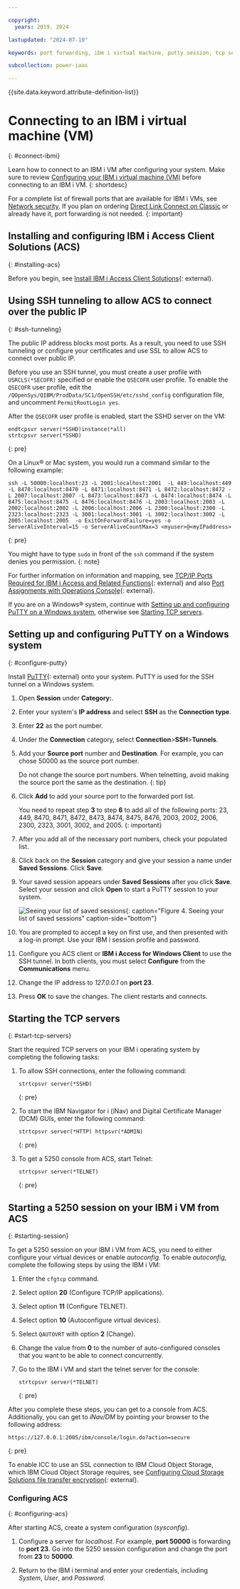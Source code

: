 ```yaml
---

copyright:
  years: 2019, 2024

lastupdated: "2024-07-10"

keywords: port forwarding, ibm i virtual machine, putty session, tcp servers

subcollection: power-iaas

---
```


{{site.data.keyword.attribute-definition-list}}

# Connecting to an IBM i virtual machine (VM)
{: #connect-ibmi}



Learn how to connect to an IBM i VM after configuring your system. Make sure to review [Configuring your IBM i virtual machine (VM)](/docs/power-iaas?topic=power-iaas-configuring-ibmi) before connecting to an IBM i VM.
{: shortdesc}

For a complete list of firewall ports that are available for IBM i VMs, see [Network security](/docs/power-iaas?topic=power-iaas-network-security). If you plan on ordering [Direct Link Connect on Classic](/docs/power-iaas?topic=power-iaas-ordering-direct-link-connect) or already have it, port forwarding is not needed.
{: important}

## Installing and configuring IBM i Access Client Solutions (ACS)
{: #installing-acs}

Before you begin, see [Install IBM i Access Client Solutions](https://www.ibm.com/support/pages/ibm-i-access-client-solutions){: external}.

## Using SSH tunneling to allow ACS to connect over the public IP
{: #ssh-tunneling}

The public IP address blocks most ports. As a result, you need to use SSH tunneling or configure your certificates and use SSL to allow ACS to connect over public IP.

Before you use an SSH tunnel, you must create a user profile with `USRCLS(*SECOFR)` specified or enable the `QSECOFR` user profile. To enable the `QSECOFR` user profile, edit the `/QOpenSys/QIBM/ProdData/SC1/OpenSSH/etc/sshd_config` configuration file, and uncomment `PermitRootLogin yes`.

After the `QSECOFR` user profile is enabled, start the SSHD server on the VM:

```text
endtcpsvr server(*SSHD)instance(*all)
strtcpsvr server(*SSHD)
```
{: pre}

On a Linux&reg; or Mac system, you would run a command similar to the following example:

```text
ssh -L 50000:localhost:23 -L 2001:localhost:2001  -L 449:localhost:449 -L 8470:localhost:8470 -L 8471:localhost:8471 -L 8472:localhost:8472 -L 2007:localhost:2007 -L 8473:localhost:8473 -L 8474:localhost:8474 -L 8475:localhost:8475 -L 8476:localhost:8476 -L 2003:localhost:2003 -L 2002:localhost:2002 -L 2006:localhost:2006 -L 2300:localhost:2300 -L 2323:localhost:2323 -L 3001:localhost:3001 -L 3002:localhost:3002 -L 2005:localhost:2005  -o ExitOnForwardFailure=yes -o ServerAliveInterval=15 -o ServerAliveCountMax=3 <myuser>@<myIPaddress>
```
{: pre}

You might have to type  `sudo` in front of the `ssh` command if the system denies you permission.
{: note}

For further information on information and mapping, see [TCP/IP Ports Required for IBM i Access and Related Functions](https://www.ibm.com/support/pages/node/644775){: external} and also [Port Assignments with Operations Console](https://www.ibm.com/support/pages/ibm-iseries-port-assignments-operations-console){: external}.

If you are on a Windows&reg; system, continue with [Setting up and configuring PuTTY on a Windows system](#configure-putty), otherwise see [Starting TCP servers](#start-tcp-servers).

## Setting up and configuring PuTTY on a Windows system
{: #configure-putty}

Install [PuTTY](https://www.putty.org/){: external} onto your system. PuTTY is used for the SSH tunnel on a Windows system.

1. Open **Session** under **Category:**.

2. Enter your system's **IP address** and select **SSH** as the **Connection type**.

3. Enter **22** as the port number.

4. Under the **Connection** category, select **Connection**>**SSH**>**Tunnels**.

5. Add your **Source port** number and **Destination**. For example, you can chose 50000 as the source port number.

    Do not change the source port numbers. When telnetting, avoid making the source port the same as the destination.
    {: tip}

6. Click **Add** to add your source port to the forwarded port list.

    You need to repeat step **3** to step **6** to add all of the following ports: 23, 449, 8470, 8471, 8472, 8473, 8474, 8475, 8476, 2003, 2002, 2006, 2300, 2323, 3001, 3002, and 2005.
    {: important}

7. After you add all of the necessary port numbers, check your populated list.

8. Click back on the **Session** category and give your session a name under **Saved Sessions**. Click **Save**.

9. Your saved session appears under **Saved Sessions** after you click **Save**. Select your session and click **Open** to start a PuTTY session to your system.

    ![Seeing your list of saved sessions](./images/putty-load-sesson.png "Seeing your list of saved sessions"){: caption="Figure 4. Seeing your list of saved sessions" caption-side="bottom"}

10. You are prompted to accept a key on first use, and then presented with a log-in prompt. Use your IBM i session profile and password.

11. Configure you ACS client or **IBM i Access for Windows Client** to use the SSH tunnel. In both clients, you must select **Configure** from the **Communications** menu.

12. Change the IP address to *127.0.0.1* on **port 23**.

13. Press **OK** to save the changes. The client restarts and connects.

## Starting the TCP servers
{: #start-tcp-servers}

Start the required TCP servers on your IBM i operating system by completing the following tasks:

1. To allow SSH connections, enter the following command:

    ```text
    strtcpsvr server(*SSHD)
    ```
    {: pre}

2. To start the IBM Navigator for i (iNav) and Digital Certificate Manager (DCM) GUIs, enter the following command:

    ```text
    strtcpsvr server(*HTTP) httpsvr(*ADMIN)
    ```
    {: pre}

3. To get a 5250 console from ACS, start Telnet:

    ```text
    strtcpsvr server(*TELNET)
    ```
    {: pre}

## Starting a 5250 session on your IBM i VM from ACS
{: #starting-session}

To get a 5250 session on your IBM i VM from ACS, you need to either configure
your virtual devices or enable _autoconfig_. To enable _autoconfig_, complete the following steps by using the IBM i VM:

 1. Enter the `cfgtcp` command.

 2. Select option **20** (Configure TCP/IP applications).

 3. Select option **11** (Configure TELNET).

 4. Select option **10** (Autoconfigure virtual devices).

 5. Select `QAUTOVRT` with option **2** (Change).

 6. Change the value from **0** to the number of auto-configured consoles that you want to be able to connect concurrently.

 7. Go to the IBM i VM and start the telnet server for the console:

    ```text
    strtcpsvr server(*TELNET)
    ```
    {: pre}

After you complete these steps, you can get to a console from ACS. Additionally, you can get to _iNav/DM_ by pointing your browser to the following address:


```text
https://127.0.0.1:2005/ibm/console/login.do?action=secure
```
{: pre}

To enable ICC to use an SSL connection to IBM Cloud Object Storage, which IBM Cloud Object Storage requires, see [Configuring Cloud Storage Solutions file transfer encryption](https://www.ibm.com/support/knowledgecenter/en/ssw_ibm_i_72/icc/topics/iccutsk_config_ssl.htm){: external}.

### Configuring ACS
{: #configuring-acs}

After starting ACS, create a system configuration (*sysconfig*).

1. Configure a server for *localhost*. For example, **port 50000** is forwarding to **port 23**. Go into the 5250 session configuration and change the port from **23** to **50000**.

2. Return to the IBM i terminal and enter your credentials, including *System*, *User*, and *Password*.

